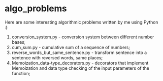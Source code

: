 # algo_problems
Here are some interesting algorithmic problems written by me using Python :)

1. conversion_system.py - conversion system between different number bases;
2. cum_sum.py - cumulative sum of a sequence of numbers;
3. reverse_words_but_same_sentence.py - transform sentence into a sentence with reversed words, same places;
4. Memoization_data-type_decorators.py - decorators that implement Memoization and data type checking of the input parameters of the function;
